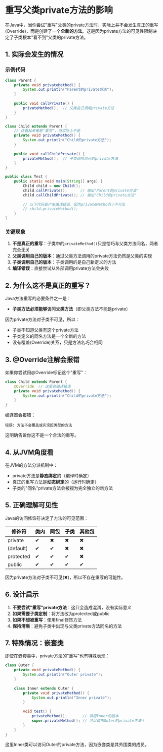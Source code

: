 # 重写父类private方法的影响

在Java中，当你尝试"重写"父类的private方法时，实际上并不会发生真正的重写(Override)，而是创建了一个**全新的方法**。这是因为private方法的可见性限制决定了子类根本"看不到"父类的private方法。

## 1. 实际会发生的情况

### 示例代码
```java
class Parent {
    private void privateMethod() {
        System.out.println("Parent的private方法");
    }
    
    public void callPrivate() {
        privateMethod();  // 父类自己调用private方法
    }
}

class Child extends Parent {
    // 这看起来像是"重写"，但实际上不是
    private void privateMethod() {
        System.out.println("Child的private方法");
    }
    
    public void callChildPrivate() {
        privateMethod();  // 子类调用自己的private方法
    }
}

public class Test {
    public static void main(String[] args) {
        Child child = new Child();
        child.callPrivate();      // 输出"Parent的private方法"
        child.callChildPrivate(); // 输出"Child的private方法"
        
        // 以下代码会产生编译错误，因为privateMethod()不可见
        // child.privateMethod();
    }
}
```

### 关键现象
1. **不是真正的重写**：子类中的`privateMethod()`只是恰巧与父类方法同名，两者完全无关
2. **父类调用自己的版本**：通过父类方法调用的private方法仍然是父类的实现
3. **子类调用自己的版本**：子类调用的是自己新定义的方法
4. **编译错误**：直接尝试从外部调用private方法会失败

## 2. 为什么这不是真正的重写？

Java方法重写的必要条件之一是：
- **子类方法必须能够访问父类方法**（即父类方法不能是private）

因为private方法对子类不可见，所以：
- 子类不知道父类有这个private方法
- 子类定义的同名方法是一个全新的方法
- 没有覆盖(Override)关系，只是方法名巧合相同

## 3. @Override注解会报错

如果你尝试用@Override标记这个"重写"：

```java
class Child extends Parent {
    @Override  // 这里会编译错误
    private void privateMethod() {
        System.out.println("Child的private方法");
    }
}
```

编译器会报错：
```
错误: 方法不会覆盖或实现超类型的方法
```

这明确告诉你这不是一个合法的重写。

## 4. 从JVM角度看

在JVM的方法分派机制中：
- private方法是**静态绑定**的（编译时确定）
- 真正的重写方法是**动态绑定**的（运行时确定）
- 子类的"同名"private方法会被视为完全独立的新方法

## 5. 正确理解可见性

Java的访问修饰符决定了方法的可见范围：

| 修饰符 | 类内 | 同包 | 子类 | 其他包 |
|--------|------|------|------|--------|
| private | ✔ | ✖ | ✖ | ✖ |
| (default) | ✔ | ✔ | ✖ | ✖ |
| protected | ✔ | ✔ | ✔ | ✖ |
| public | ✔ | ✔ | ✔ | ✔ |

因为private方法对子类不可见(✖)，所以不存在重写的可能性。

## 6. 设计启示

1. **不要尝试"重写"private方法**：这只会造成混淆，没有实际意义
2. **如果需要子类定制**：将方法改为protected或public
3. **如果不想被重写**：使用final修饰方法
4. **保持清晰**：避免子类中出现与父类private方法同名的方法

## 7. 特殊情况：嵌套类

即使在嵌套类中，private方法的"重写"也有特殊表现：

```java
class Outer {
    private void privateMethod() {
        System.out.println("Outer private");
    }
    
    class Inner extends Outer {
        private void privateMethod() {
            System.out.println("Inner private");
        }
        
        void test() {
            privateMethod();       // 调用Inner的版本
            super.privateMethod(); // 可以调用Outer的private方法！
        }
    }
}
```

这里Inner类可以访问Outer的private方法，因为嵌套类是其外围类的成员。